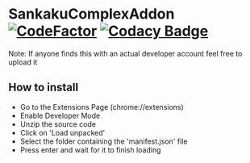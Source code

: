 # SankakuComplexAddon [![CodeFactor](https://www.codefactor.io/repository/github/disrc/sankakucomplexaddon/badge/main)](https://www.codefactor.io/repository/github/disrc/sankakucomplexaddon/overview/main) [![Codacy Badge](https://app.codacy.com/project/badge/Grade/c4f9fe122157426498d7502c792c214c)](https://www.codacy.com/gh/Disrc/SankakuComplexAddon/dashboard?utm_source=github.com&amp;utm_medium=referral&amp;utm_content=Disrc/SankakuComplexAddon&amp;utm_campaign=Badge_Grade)

Note: If anyone finds this with an actual developer account feel free to upload it
## How to install
-  Go to the Extensions Page (chrome://extensions)
-  Enable Developer Mode
-  Unzip the source code
-  Click on 'Load unpacked'
-  Select the folder containing the 'manifest.json' file
-  Press enter and wait for it to finish loading

